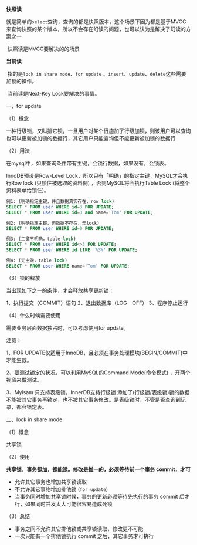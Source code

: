 **快照读**

​		就是简单的`select`查询，查询的都是快照版本，这个场景下因为都是基于MVCC来查询快照的某个版本，所以不会存在幻读的问题，也可以认为是解决了幻读的方案之一

​		快照读是MVCC要解决的的场景



**当前读**

​		指的是`lock in share mode`、`for update` 、`insert`、`update`、`delete`这些需要加锁的操作。

​		当前读是Next-Key Lock要解决的事情。



一、for update

（1）概念

​		一种行级锁，又叫排它锁，一旦用户对某个行施加了行级加锁，则该用户可以查询也可以更新被加锁的数据行，其它用户只能查询但不能更新被加锁的数据行

（2）用法

在mysql中，如果查询条件带有主键，会锁行数据，如果没有，会锁表。

InnoDB预设是Row-Level Lock，所以只有「明确」的指定主键，MySQL才会执行Row lock (只锁住被选取的资料例) ，否则MySQL将会执行Table Lock (将整个资料表单给锁住)。

```sql
例1: (明确指定主键，并且数据真实存在，row lock)
SELECT * FROM user WHERE id=3 FOR UPDATE;
SELECT * FROM user WHERE id=3 and name='Tom' FOR UPDATE;

例2: (明确指定主键，但数据不存在，无lock)
SELECT * FROM user WHERE id=0 FOR UPDATE;

例3: (主键不明确，table lock)
SELECT * FROM user WHERE id<>3 FOR UPDATE;
SELECT * FROM user WHERE id LIKE '%3%' FOR UPDATE;

例4: (无主键，table lock)
SELECT * FROM user WHERE name='Tom' FOR UPDATE;
```

（3）锁的释放

当出现如下之一的条件，才会释放共享更新锁：

1、执行提交（COMMIT）语句
2、退出数据库（LOG　OFF）
3、程序停止运行



（4）什么时候需要使用

需要业务层面数据独占时，可以考虑使用for update。



注意：

1、FOR UPDATE仅适用于InnoDB，且必须在事务处理模块(BEGIN/COMMIT)中才能生效。

2、要测试锁定的状况，可以利用MySQL的Command Mode(命令模式) ，开两个视窗来做测试。

3、Myisam 只支持表级锁，InnerDB支持行级锁 添加了(行级锁/表级锁)锁的数据不能被其它事务再锁定，也不被其它事务修改。是表级锁时，不管是否查询到记录，都会锁定表。





二、lock in share mode

（1）概念

共享锁

（2）使用

**共享锁，事务都加，都能读。修改是惟一的，必须等待前一个事务 commit，才可**

- 允许其它事务也增加共享锁读取
- 不允许其它事物增加排他锁 (`for update`)
- 当事务同时增加共享锁时候，事务的更新必须等待先执行的事务 commit 后才行，如果同时并发太大可能很容易造成死锁



（3）总结

- 事务之间不允许其它排他锁或共享锁读取，修改更不可能
- 一次只能有一个排他锁执行 commit 之后，其它事务才可执行